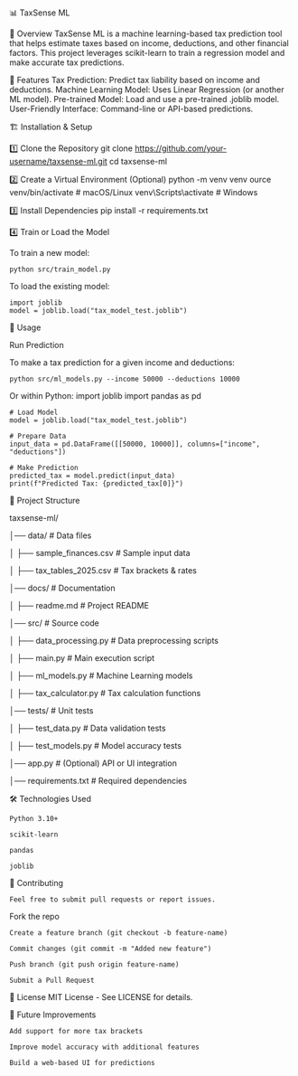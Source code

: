 📊 TaxSense ML

📝 Overview
TaxSense ML is a machine learning-based tax prediction tool that helps estimate taxes based on income, deductions, and other financial factors. This project leverages scikit-learn to train a regression model and make accurate tax predictions.

🚀 Features
Tax Prediction: Predict tax liability based on income and deductions.
Machine Learning Model: Uses Linear Regression (or another ML model).
Pre-trained Model: Load and use a pre-trained .joblib model.
User-Friendly Interface: Command-line or API-based predictions.

🏗️ Installation & Setup

1️⃣ Clone the Repository
    git clone https://github.com/your-username/taxsense-ml.git
    cd taxsense-ml

2️⃣ Create a Virtual Environment (Optional)
    python -m venv venv
    ource venv/bin/activate  # macOS/Linux
    venv\Scripts\activate  # Windows

3️⃣ Install Dependencies
    pip install -r requirements.txt

4️⃣ Train or Load the Model

To train a new model:
  
    python src/train_model.py

To load the existing model:
   
    import joblib
    model = joblib.load("tax_model_test.joblib")
🎯 Usage

Run Prediction

To make a tax prediction for a given income and deductions:
    
    python src/ml_models.py --income 50000 --deductions 10000

Or within Python:
    import joblib
    import pandas as pd

    # Load Model
    model = joblib.load("tax_model_test.joblib")

    # Prepare Data
    input_data = pd.DataFrame([[50000, 10000]], columns=["income", "deductions"])

    # Make Prediction
    predicted_tax = model.predict(input_data)
    print(f"Predicted Tax: {predicted_tax[0]}")

📁 Project Structure

taxsense-ml/

│── data/                        # Data files

│   ├── sample_finances.csv       # Sample input data

│   ├── tax_tables_2025.csv       # Tax brackets & rates

│── docs/                         # Documentation

│   ├── readme.md                 # Project README

│── src/                          # Source code

│   ├── data_processing.py        # Data preprocessing scripts

│   ├── main.py                   # Main execution script

│   ├── ml_models.py              # Machine Learning models

│   ├── tax_calculator.py         # Tax calculation functions

│── tests/                        # Unit tests

│   ├── test_data.py              # Data validation tests

│   ├── test_models.py            # Model accuracy tests

│── app.py                        # (Optional) API or UI integration

│── requirements.txt               # Required dependencies

🛠️ Technologies Used
    
    Python 3.10+
    
    scikit-learn
   
    pandas
   
    joblib

🤝 Contributing
    
    Feel free to submit pull requests or report issues.

Fork the repo
    
    Create a feature branch (git checkout -b feature-name)
    
    Commit changes (git commit -m "Added new feature")
    
    Push branch (git push origin feature-name)
    
    Submit a Pull Request

📜 License
MIT License - See LICENSE for details.

🌟 Future Improvements
    
    Add support for more tax brackets
    
    Improve model accuracy with additional features
    
    Build a web-based UI for predictions

